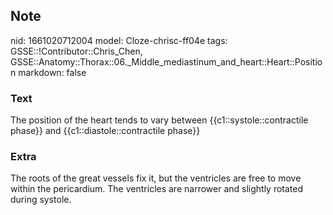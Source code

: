 ## Note
nid: 1661020712004
model: Cloze-chrisc-ff04e
tags: GSSE::!Contributor::Chris_Chen, GSSE::Anatomy::Thorax::06._Middle_mediastinum_and_heart::Heart::Position
markdown: false

### Text
<div class='toggle'>
  The position of the heart tends to vary between
  {{c1::systole::contractile phase}} and
  {{c1::diastole::contractile phase}}
</div>

### Extra
<p id="22ee9577-8321-4521-b2fd-71c5c080bfa1" class="">The roots of
the great vessels fix it, but the ventricles are free to move
within the pericardium. The ventricles are narrower and slightly
rotated during systole.
